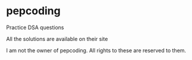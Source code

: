# pepcoding
Practice DSA questions

All the solutions are available on their site

I am not the owner of pepcoding. All rights to these are reserved to them.
